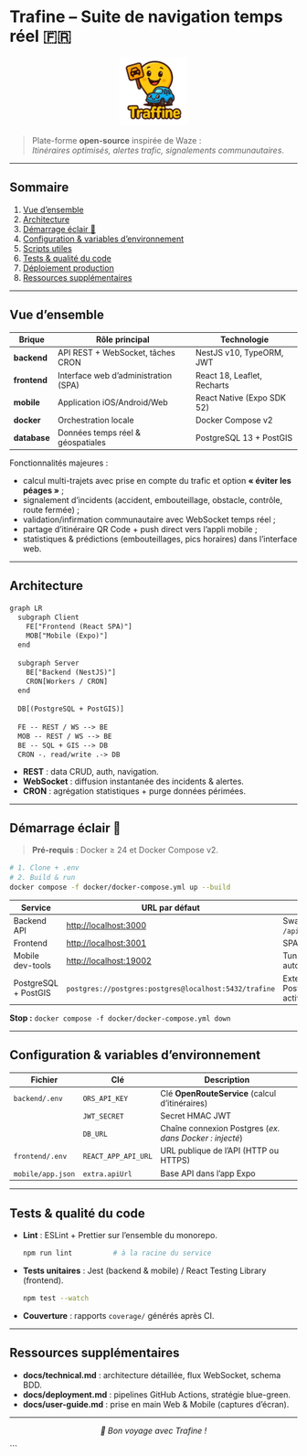 # Trafine – Suite de navigation temps réel 🇫🇷  

<div align="center">
  <img src="frontend/public/traffine-icon-noBG.png" alt="Trafine logo" height="120"/>
</div>

> Plate-forme **open-source** inspirée de Waze :  
> *Itinéraires optimisés, alertes trafic, signalements communautaires*.

---

## Sommaire
1. [Vue d’ensemble](#vue-densemble)
2. [Architecture](#architecture)
3. [Démarrage éclair 🍃](#démarrage-éclair-)
4. [Configuration & variables d’environnement](#configuration--variables-denvironnement)
5. [Scripts utiles](#scripts-utiles)
6. [Tests & qualité du code](#tests--qualité-du-code)
7. [Déploiement production](#déploiement-production)
8. [Ressources supplémentaires](#ressources-supplémentaires)

---

## Vue d’ensemble

| Brique        | Rôle principal                                  | Technologie                |
|---------------|-------------------------------------------------|----------------------------|
| **backend**   | API REST + WebSocket, tâches CRON               | NestJS v10, TypeORM, JWT   |
| **frontend**  | Interface web d’administration (SPA)            | React 18, Leaflet, Recharts|
| **mobile**    | Application iOS/Android/Web                     | React Native (Expo SDK 52) |
| **docker**    | Orchestration locale                            | Docker Compose v2          |
| **database**  | Données temps réel & géospatiales               | PostgreSQL 13 + PostGIS    |

Fonctionnalités majeures :

* calcul multi-trajets avec prise en compte du trafic et option **« éviter les péages »** ;
* signalement d’incidents (accident, embouteillage, obstacle, contrôle, route fermée) ;
* validation/infirmation communautaire avec WebSocket temps réel ;
* partage d’itinéraire QR Code + push direct vers l’appli mobile ;
* statistiques & prédictions (embouteillages, pics horaires) dans l’interface web.

---

## Architecture

```mermaid
graph LR
  subgraph Client
    FE["Frontend (React SPA)"]
    MOB["Mobile (Expo)"]
  end

  subgraph Server
    BE["Backend (NestJS)"]
    CRON[Workers / CRON]
  end

  DB[(PostgreSQL + PostGIS)]

  FE -- REST / WS --> BE
  MOB -- REST / WS --> BE
  BE -- SQL + GIS --> DB
  CRON -. read/write .-> DB
````

* **REST** : data CRUD, auth, navigation.
* **WebSocket** : diffusion instantanée des incidents & alertes.
* **CRON** : agrégation statistiques + purge données périmées.

---

## Démarrage éclair 🍃

> **Pré-requis** : Docker ≥ 24 et Docker Compose v2.

```bash
# 1. Clone + .env
# 2. Build & run
docker compose -f docker/docker-compose.yml up --build
```

| Service              | URL par défaut                                        | Notes                             |
| -------------------- | ----------------------------------------------------- | --------------------------------- |
| Backend API          | [http://localhost:3000](http://localhost:3000)        | Swagger : `/api/docs`             |
| Frontend             | [http://localhost:3001](http://localhost:3001)        | SPA admin                         |
| Mobile dev-tools     | [http://localhost:19002](http://localhost:19002)      | Tunnel ngrok auto-ouvert          |
| PostgreSQL + PostGIS | `postgres://postgres:postgres@localhost:5432/trafine` | Extensions PostGIS/Tiger activées |

**Stop :** `docker compose -f docker/docker-compose.yml down`

---

## Configuration & variables d’environnement

| Fichier           | Clé                 | Description                                             |
| ----------------- | ------------------- | ------------------------------------------------------- |
| `backend/.env`    | `ORS_API_KEY`       | Clé **OpenRouteService** (calcul d’itinéraires)         |
|                   | `JWT_SECRET`        | Secret HMAC JWT                                         |
|                   | `DB_URL`            | Chaîne connexion Postgres (*ex. dans Docker : injecté*) |
| `frontend/.env`   | `REACT_APP_API_URL` | URL publique de l’API (HTTP ou HTTPS)                   |
| `mobile/app.json` | `extra.apiUrl`      | Base API dans l’app Expo                                |


---

## Tests & qualité du code

* **Lint** : ESLint + Prettier sur l’ensemble du monorepo.

  ```bash
  npm run lint          # à la racine du service
  ```
* **Tests unitaires** : Jest (backend & mobile) / React Testing Library (frontend).

  ```bash
  npm test --watch
  ```
* **Couverture** : rapports `coverage/` générés après CI.

---

## Ressources supplémentaires

* **docs/technical.md** : architecture détaillée, flux WebSocket, schema BDD.
* **docs/deployment.md** : pipelines GitHub Actions, stratégie blue-green.
* **docs/user-guide.md** : prise en main Web & Mobile (captures d’écran).

---

<div align="center">

*🚀 Bon voyage avec Trafine !*

</div>
```
